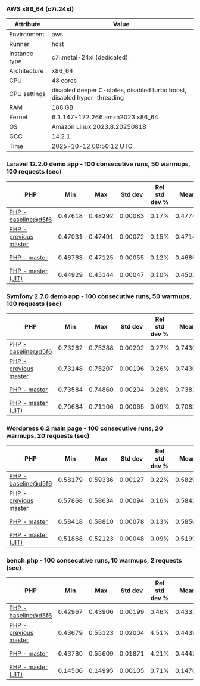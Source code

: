 ### AWS x86_64 (c7i.24xl)

|  Attribute    |     Value      |
|---------------|----------------|
| Environment   |aws|
| Runner        |host|
| Instance type |c7i.metal-24xl (dedicated)|
| Architecture  |x86_64
| CPU           |48 cores|
| CPU settings  |disabled deeper C-states, disabled turbo boost, disabled hyper-threading|
| RAM           |188 GB|
| Kernel        |6.1.147-172.266.amzn2023.x86_64|
| OS            |Amazon Linux 2023.8.20250818|
| GCC           |14.2.1|
| Time          |2025-10-12 00:50:12 UTC|

### Laravel 12.2.0 demo app - 100 consecutive runs, 50 warmups, 100 requests (sec)

|     PHP     |     Min     |     Max     |    Std dev   | Rel std dev % |  Mean  | Mean diff % |   Median   | Median diff % |   Skew  | P-value |  Instr count  |     Memory    |
|-------------|-------------|-------------|--------------|---------------|--------|-------------|------------|---------------|---------|---------|---------------|---------------|
|[PHP - baseline@d5f6](https://github.com/php/php-src/commit/d5f6e56610)|0.47618|0.48292|0.00083|0.17%|0.47746|0.00%|0.47733|0.00%|3.323|0.999|180946376|43.67 MB|
|[PHP - previous master](https://github.com/php/php-src/commit/106079a462)|0.47031|0.47491|0.00072|0.15%|0.47145|-1.26%|0.47133|-1.26%|1.932|0.000|176327172|44.31 MB|
|[PHP - master](https://github.com/php/php-src/commit/f543f4951c)|0.46763|0.47125|0.00055|0.12%|0.46867|-1.84%|0.46857|-1.84%|1.316|0.000|176399524|44.31 MB|
|[PHP - master (JIT)](https://github.com/php/php-src/commit/f543f4951c)|0.44929|0.45144|0.00047|0.10%|0.45024|-5.70%|0.45020|-5.69%|0.474|0.000|147876037|53.45 MB|

### Symfony 2.7.0 demo app - 100 consecutive runs, 50 warmups, 100 requests (sec)

|     PHP     |     Min     |     Max     |    Std dev   | Rel std dev % |  Mean  | Mean diff % |   Median   | Median diff % |   Skew  | P-value |  Instr count  |     Memory    |
|-------------|-------------|-------------|--------------|---------------|--------|-------------|------------|---------------|---------|---------|---------------|---------------|
|[PHP - baseline@d5f6](https://github.com/php/php-src/commit/d5f6e56610)|0.73262|0.75388|0.00202|0.27%|0.74305|0.00%|0.74290|0.00%|1.392|0.999|291621393|40.28 MB|
|[PHP - previous master](https://github.com/php/php-src/commit/106079a462)|0.73148|0.75207|0.00196|0.26%|0.74302|-0.00%|0.74275|-0.02%|-0.280|0.480|287318800|40.54 MB|
|[PHP - master](https://github.com/php/php-src/commit/f543f4951c)|0.73584|0.74860|0.00204|0.28%|0.73819|-0.65%|0.73758|-0.72%|2.520|0.000|287319177|40.56 MB|
|[PHP - master (JIT)](https://github.com/php/php-src/commit/f543f4951c)|0.70684|0.71106|0.00065|0.09%|0.70835|-4.67%|0.70830|-4.66%|0.840|0.000|267681399|47.84 MB|

### Wordpress 6.2 main page - 100 consecutive runs, 20 warmups, 20 requests (sec)

|     PHP     |     Min     |     Max     |    Std dev   | Rel std dev % |  Mean  | Mean diff % |   Median   | Median diff % |   Skew  | P-value |  Instr count  |     Memory    |
|-------------|-------------|-------------|--------------|---------------|--------|-------------|------------|---------------|---------|---------|---------------|---------------|
|[PHP - baseline@d5f6](https://github.com/php/php-src/commit/d5f6e56610)|0.58179|0.59336|0.00127|0.22%|0.58299|0.00%|0.58273|0.00%|5.802|0.999|1123344689|43.80 MB|
|[PHP - previous master](https://github.com/php/php-src/commit/106079a462)|0.57868|0.58634|0.00094|0.16%|0.58423|0.21%|0.58416|0.24%|-1.558|0.000|1120201279|44.14 MB|
|[PHP - master](https://github.com/php/php-src/commit/f543f4951c)|0.58418|0.58810|0.00078|0.13%|0.58567|0.46%|0.58551|0.48%|0.772|0.000|1120246041|44.13 MB|
|[PHP - master (JIT)](https://github.com/php/php-src/commit/f543f4951c)|0.51868|0.52123|0.00048|0.09%|0.51995|-10.81%|0.52000|-10.77%|-0.070|0.000|866300332|61.55 MB|

### bench.php - 100 consecutive runs, 10 warmups, 2 requests (sec)

|     PHP     |     Min     |     Max     |    Std dev   | Rel std dev % |  Mean  | Mean diff % |   Median   | Median diff % |   Skew  | P-value |  Instr count  |     Memory    |
|-------------|-------------|-------------|--------------|---------------|--------|-------------|------------|---------------|---------|---------|---------------|---------------|
|[PHP - baseline@d5f6](https://github.com/php/php-src/commit/d5f6e56610)|0.42967|0.43906|0.00199|0.46%|0.43336|0.00%|0.43309|0.00%|0.614|0.999|2020638150|26.61 MB|
|[PHP - previous master](https://github.com/php/php-src/commit/106079a462)|0.43679|0.55123|0.02004|4.51%|0.44391|2.43%|0.43962|1.51%|4.736|0.000|2020595011|27.03 MB|
|[PHP - master](https://github.com/php/php-src/commit/f543f4951c)|0.43780|0.55609|0.01871|4.21%|0.44426|2.51%|0.44085|1.79%|5.516|0.000|2020595025|27.02 MB|
|[PHP - master (JIT)](https://github.com/php/php-src/commit/f543f4951c)|0.14506|0.14995|0.00105|0.71%|0.14760|-65.94%|0.14756|-65.93%|-0.031|0.000|536613134|27.80 MB|
